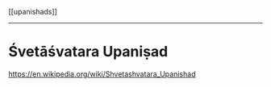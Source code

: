 [[upanishads]]

---

# Śvetāśvatara Upaniṣad

https://en.wikipedia.org/wiki/Shvetashvatara_Upanishad